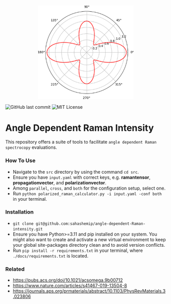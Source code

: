 
<p align="center">
  <img src="./ramani.png" alt="Logo" width="300"/>
</p>

![GitHub last commit](https://img.shields.io/github/last-commit/sahashemip/angle-dependent-Raman-intensity) ![MIT License](https://img.shields.io/badge/license-MIT-blue.svg)
# Angle Dependent Raman Intensity
This repository offers a suite of tools to facilitate `angle dependent Raman spectrocopy` evaluations. 

### How To Use
- Navigate to the `src` directory by using the command `cd src`.
- Ensure you have `input.yaml` with correct keys, e.g. **ramantensor**, **propagationvector**, and **polarizationvector**.
- Among `parallel`, `cross`, and `both` for the configuration setup, select one.
- Run ```python polarized_raman_calculator.py -i input.yaml -conf both``` in your terminal.

### Installation
- `git clone git@github.com:sahashemip/angle-dependent-Raman-intensity.git`
- Ensure you have Python>=3.11 and pip installed on your system. You might also want to create and activate a new virtual environment to keep your global site-packages directory clean and to avoid version conflicts.
- Run `pip install -r requirements.txt` in your terminal, where `./docs/requirements.txt` is located.

### Related
- <https://pubs.acs.org/doi/10.1021/acsomega.9b00712>
- <https://www.nature.com/articles/s41467-019-13504-8>
- <https://journals.aps.org/prmaterials/abstract/10.1103/PhysRevMaterials.3.023806>
